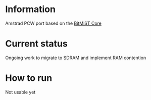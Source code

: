 # Information
Amstrad PCW port based on the [BitMiST Core](https://github.com/BigMist/Amstrad_PCW)
# Current status
Ongoing work to migrate to SDRAM and implement RAM contention
# How to run
Not usable yet
